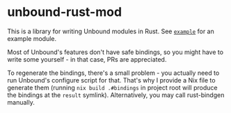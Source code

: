 # unbound-rust-mod

This is a library for writing Unbound modules in Rust. See
[`example`](./example) for an example module.

Most of Unbound's features don't have safe bindings, so you might have
to write some yourself - in that case, PRs are appreciated.

To regenerate the bindings, there's a small problem - you actually
need to run Unbound's configure script for that. That's why I provide a
Nix file to generate them (running `nix build .#bindings` in project
root will produce the bindings at the `result` symlink). Alternatively,
you may call rust-bindgen manually.

